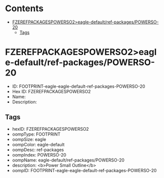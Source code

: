 



Contents
========

* [FZEREFPACKAGESPOWERSO2>eagle-default/ref-packages/POWERSO-20](#fzerefpackagespowerso2eagle-defaultref-packagespowerso-20)
	* [Tags](#tags)

# FZEREFPACKAGESPOWERSO2>eagle-default/ref-packages/POWERSO-20

- ID: FOOTPRINT-eagle-eagle-default-ref-packages-POWERSO-20
- Hex ID: FZEREFPACKAGESPOWERSO2
- Name: 
- Description: 

## Tags

- hexID: FZEREFPACKAGESPOWERSO2
- oompType: FOOTPRINT
- oompSize: eagle
- oompColor: eagle-default
- oompDesc: ref-packages
- oompIndex: POWERSO-20
- oompName: eagle-default/ref-packages/POWERSO-20
- description: &lt;b&gt;Power Small Outline&lt;/b&gt;
- oompID: FOOTPRINT-eagle-eagle-default-ref-packages-POWERSO-20
